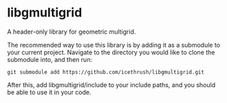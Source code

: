 # libgmultigrid
A header-only library for geometric multigrid.

The recommended way to use this library is by adding it as a submodule to your current project. Navigate to the directory you would like to clone the submodule into, and then run:
```
git submodule add https://github.com/icethrush/libgmultigrid.git
```
After this, add libgmultigrid/include to your include paths, and you should be able to use it in your code.
